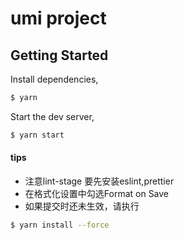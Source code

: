 # umi project

## Getting Started

Install dependencies,

```bash
$ yarn
```

Start the dev server,

```bash
$ yarn start
```

#### tips
- 注意lint-stage 要先安装eslint,prettier 
- 在格式化设置中勾选Format on Save
- 如果提交时还未生效，请执行
```bash
$ yarn install --force
```